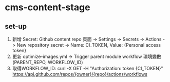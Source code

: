 # cms-content-stage

## set-up

1. 新增 Secret: Github content repo 頁面 -> Settings -> Secrets -> Actions -> New repository secret -> Name: CI_TOKEN, Value: {Personal access token}
2. 更新 optimize-images.yml -> Trigger parent module workflow 環境變數 (PARENT_REPO, WORKFLOW_ID)
3. 取得WORKFLOW_ID: curl -X GET -H "Authorization: token {CI_TOKEN}" https://api.github.com/repos/{owner}/{repo}/actions/workflows